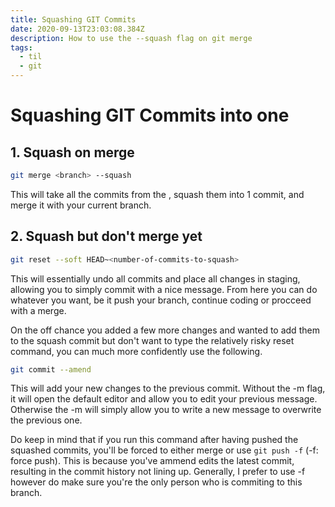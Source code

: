 ```yaml
---
title: Squashing GIT Commits
date: 2020-09-13T23:03:08.384Z
description: How to use the --squash flag on git merge
tags:
  - til
  - git
---
```

# Squashing GIT Commits into one

## 1. Squash on merge

```bash
git merge <branch> --squash
```
This will take all the commits from the <branch>, squash them into 1 commit, and merge it with your current branch.


## 2. Squash but don't merge yet

```bash
git reset --soft HEAD~<number-of-commits-to-squash>
```

This will essentially undo all commits and place all changes in staging, allowing you to simply commit with a nice message. From here you can do whatever you want, be it push your branch, continue coding or procceed with a merge.

On the off chance you added a few more changes and wanted to add them to the squash commit but don't want to type the relatively risky reset command, you can much more confidently use the following.
```bash
git commit --amend
```
This will add your new changes to the previous commit. Without the -m flag, it will open the default editor and allow you to edit your previous message. Otherwise the -m will simply allow you to write a new message to overwrite the previous one.

Do keep in mind that if you run this command after having pushed the squashed commits, you'll be forced to either merge or use `git push -f` (-f: force push). This is because you've ammend edits the latest commit, resulting in the commit history not lining up. Generally, I prefer to use -f however do make sure you're the only person who is commiting to this branch.
